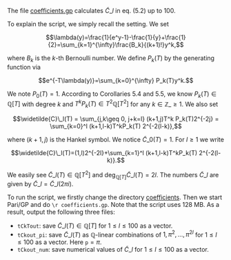 The file [coefficients.gp](https://github.com/YuyaMurakamiMath/Bettin-Conrey_cot_sum_code/blob/main/coefficients/coefficients.gp) calculates $\widetilde{C}\_l$ in eq. (5.2) up to $100$.

To explain the script, we simply recall the setting.
We set

$$\lambda(y)=\frac{1}{e^y-1}-\frac{1}{y}+\frac{1}{2}=\sum_{k=1}^{\infty}\frac{B_k}{(k+1)!}y^k,$$

where $B_k$ is the $k$-th Bernoulli number.
We define $P_k(T)$ by the generating function via

$$e^{-T\lambda(y)}=\sum_{k=0}^{\infty} P_k(T)y^k.$$

We note $P_0(T)=1$.
According to Corollaries 5.4 and 5.5, we know $P_k(T)\in\mathbb{Q}[T]$ with degree $k$ and $T^k P_k(T)\in T^2 \mathbb{Q}[T^2]$
for any $k\in\mathbb{Z}\_{\geq 1}$.
We also set

$$\widetilde{C}\_l(T) = \sum_{j,k\geq 0, j+k=l} (k+1,j)T^k P_k(T)2^{-2j} = \sum_{k=0}^l (k+1,l-k)T^kP_k(T) 2^{-2(l-k)},$$

where $(k+1,j)$ is the Hankel symbol.
We notice $\widetilde{C}\_0(T)=1$.
For $l\geq 1$ we write

$$\widetilde{C}\_l(T)=(1,l)2^{-2l}+\sum_{k=1}^l (k+1,l-k)T^kP_k(T) 2^{-2(l-k)}.$$

We easily see $\widetilde{C}\_l(T)\in\mathbb{Q}[T^2]$ and $\deg_{\mathbb{Q}[T]}\widetilde{C}\_l(T)=2l$.
The numbers $\widetilde{C}\_l$ are given by $\widetilde{C}\_l=\widetilde{C}\_l(2\pi i)$.

To run the script, we firstly change the directory [coefficients](https://github.com/YuyaMurakamiMath/Bettin-Conrey_cot_sum_code/tree/main/coefficients).
Then we start Pari/GP and do `\r coefficients.gp`.
Note that the script uses 128 MB.
As a result, output the following three files:
* `tCkTout`: save $\widetilde{C}\_l(T)\in\mathbb{Q}[T]$ for $1\leq l\leq 100$ as a vector.
* `tCkout_pi`: save $\widetilde{C}\_l(T)$ as $\mathbb{Q}$-linear combinations
of $1,\pi^2,\ldots,\pi^{2l}$ for $1\leq l\leq 100$ as a vector.
Here `p`$=\pi$.
* `tCkout_num`: save numerical values of $\widetilde{C}\_l$ for
$1\leq l\leq 100$ as a vector.
